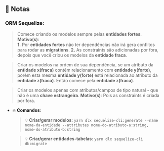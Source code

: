 ## :memo: Notas

### ORM Sequelize:

> Comece criando os modelos sempre pelas **entidades fortes**.  
__Motivo(s)__:  
    **1.** Por **entidades fortes** não ter dependências não irá gera conflitos para rodar as **migrations**.
    **2.** As constraints são adicionadas por fora, depois que você criou os modelos da **entidade fraca**.

> Criar os modelos na ordem de sua dependência, se um atríbuto da **entidade x(fraca)** contém relacionamento com **entidade y(forte)**, porém esta mesma **entidade y(forte)** está relacionada ao atributo da **entidade z(fraca)**. Então comece pela **entidade z(fraca)**.

> Criar os modelos apenas com atríbutos/campos de tipo natural - que não é uma **chave estrangeira**.
__Motivo(s)__: Pois as constraints é criada por fora.

* :fire: __Comandos__: 

    > :bulb: __Criar/gerar modelos__: `yarn dlx sequelize-cli:generate --name nome-da-entidade --attributes nome-do-atributo-a:string, nome-do-atributo-b:string`

    > :bulb: __Criar/gerar entidades-tabelas__: `yarn dlx sequelize-cli db:migrate`